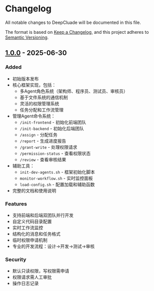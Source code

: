 # Changelog

All notable changes to DeepCluade will be documented in this file.

The format is based on [Keep a Changelog](https://keepachangelog.com/en/1.0.0/),
and this project adheres to [Semantic Versioning](https://semver.org/spec/v2.0.0.html).

## [1.0.0] - 2025-06-30

### Added
- 初始版本发布
- 核心框架实现，包括：
  - 多Agent角色系统（架构师、程序员、测试员、审核员）
  - 基于文件系统的通信机制
  - 灵活的权限管理系统
  - 任务分配和工作流管理
- 管理Agent命令系统：
  - `/init-frontend` - 初始化前端团队
  - `/init-backend` - 初始化后端团队
  - `/assign` - 分配任务
  - `/report` - 生成进度报告
  - `/grant-write` - 处理权限请求
  - `/permission-status` - 查看权限状态
  - `/review` - 查看审核结果
- 辅助工具：
  - `init-dev-agents.sh` - 框架初始化脚本
  - `monitor-workflow.sh` - 实时监控面板
  - `load-config.sh` - 配置加载和辅助函数
- 完整的文档和使用说明

### Features
- 支持前端和后端双团队并行开发
- 自定义代码目录配置
- 实时工作流监控
- 结构化的消息和任务格式
- 临时权限申请机制
- 专业的开发流程：设计→开发→测试→审核

### Security
- 默认只读权限，写权限需申请
- 权限请求需人工审批
- 操作日志记录

[1.0.0]: https://github.com/sabernagato/DeepCluade/releases/tag/v1.0.0